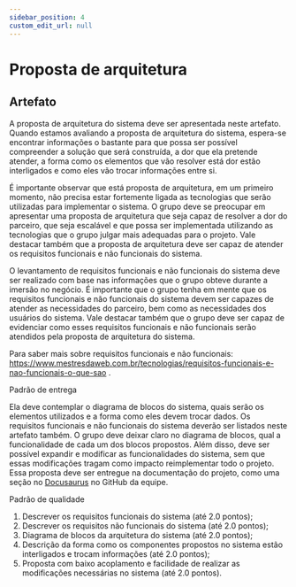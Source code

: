 ```yaml
---
sidebar_position: 4
custom_edit_url: null
---
```


# Proposta de arquitetura

## Artefato

A proposta de arquitetura do sistema deve ser apresentada neste artefato. Quando estamos avaliando a proposta de arquitetura do sistema, espera-se encontrar informações o bastante para que possa ser possível compreender a solução que será construída, a dor que ela pretende atender, a forma como os elementos que vão resolver está dor estão interligados e como eles vão trocar informações entre si.

É importante observar que está proposta de arquitetura, em um primeiro momento, não precisa estar fortemente ligada as tecnologias que serão utilizadas para implementar o sistema. O grupo deve se preocupar em apresentar uma proposta de arquitetura que seja capaz de resolver a dor do parceiro, que seja escalável e que possa ser implementada utilizando as tecnologias que o grupo julgar mais adequadas para o projeto. Vale destacar também que a proposta de arquitetura deve ser capaz de atender os requisitos funcionais e não funcionais do sistema.

O levantamento de requisitos funcionais e não funcionais do sistema deve ser realizado com base nas informações que o grupo obteve durante a imersão no negócio. É importante que o grupo tenha em mente que os requisitos funcionais e não funcionais do sistema devem ser capazes de atender as necessidades do parceiro, bem como as necessidades dos usuários do sistema. Vale destacar também que o grupo deve ser capaz de evidenciar como esses requisitos funcionais e não funcionais serão atendidos pela proposta de arquitetura do sistema.

Para saber mais sobre requisitos funcionais e não funcionais: https://www.mestresdaweb.com.br/tecnologias/requisitos-funcionais-e-nao-funcionais-o-que-sao .


Padrão de entrega

Ela deve contemplar o diagrama de blocos do sistema, quais serão os elementos utilizados e a forma como eles devem trocar dados.
Os requisitos funcionais e não funcionais do sistema deverão ser listados neste artefato também.
O grupo deve deixar claro no diagrama de blocos, qual a funcionalidade de cada um dos blocos propostos. Além disso, deve ser possível expandir e modificar as funcionalidades do sistema, sem que essas modificações tragam como impacto reimplementar todo o projeto.
Essa proposta deve ser entregue na documentação do projeto, como uma seção no [Docusaurus](https://docusaurus.io/docs) no GitHub da equipe.

Padrão de qualidade

1. Descrever os requisitos funcionais do sistema (até 2.0 pontos);
2. Descrever os requisitos não funcionais do sistema (até 2.0 pontos);
3. Diagrama de blocos da arquitetura do sistema (até 2.0 pontos);
4. Descrição da forma como os componentes propostos no sistema estão interligados e trocam informações (até 2.0 pontos);
5. Proposta com baixo acoplamento e facilidade de realizar as modificações necessárias no sistema (até 2.0 pontos).